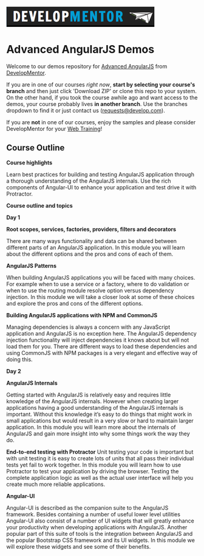 [![Alt text](https://raw.githubusercontent.com/LearningLine/essential-swift-demos/master/images/dmlog.png)](https://develop.com)

Advanced AngularJS Demos
===========

Welcome to our demos repository for 
[Advanced AngularJS](https://www.develop.com/training-course/advanced-angularjs) 
from [DevelopMentor](https://develop.com). 

If you are in one of our courses *right now*, **start by selecting your course's branch** and then just click 'Download ZIP' or clone this repo to your system. On the other hand, if you took the course awhile ago and want access to the demos, your course probably lives **in another branch**. Use the branches dropdown to find it or just contact us (requests@develop.com).

If you are **not** in one of our courses, enjoy the samples and please consider DevelopMentor for your [Web Training](https://www.develop.com/training-courses/web)!

Course Outline
----------------------

**Course highlights**

Learn best practices for building and testing AngularJS application through a thorough understanding of the AngularJS internals. Use the rich components of Angular-UI to enhance your application and test drive it with Protractor.

**Course outline and topics**

**Day 1**

**Root scopes, services, factories, providers, filters and decorators**

There are many ways functionality and data can be shared between different parts of an AngularJS application. In this module you will learn about the different options and the pros and cons of each of them.

**AngularJS Patterns**

When building AngularJS applications you will be faced with many choices. For example when to use a service or a factory, where to do validation or when to use the routing module resolve option versus dependency injection. In this module we will take a closer look at some of these choices and explore the pros and cons of the different options.

**Building AngularJS applications with NPM and CommonJS**

Managing dependencies is always a concern with any JavaScript application and AngularJS is no exception here. The AngularJS dependency injection functionality will inject dependencies it knows about but will not load them for you. There are different ways to load these dependencies and using CommonJS with NPM packages is a very elegant and effective way of doing this.

**Day 2**

**AngularJS Internals**

Getting started with AngularJS is relatively easy and requires little knowledge of the AngularJS internals. However when creating larger applications having a good understanding of the AngularJS internals is important. Without this knowledge it’s easy to do things that might work in small applications but would result in a very slow or hard to maintain larger application. In this module you will learn more about the internals of AngularJS and gain more insight into why some things work the way they do.

**End-to-end testing with Protractor**
Unit testing your code is important but with unit testing it is easy to create lots of units that all pass their individual tests yet fail to work together. In this module you will learn how to use Protractor to test your application by driving the browser. Testing the complete application logic as well as the actual user interface will help you create much more reliable applications.

**Angular-UI**

Angular-UI is described as the companion suite to the AngularJS framework. Besides containing a number of useful lower level utilities Angular-UI also consist of a number of UI widgets that will greatly enhance your productivity when developing applications with AngularJS. Another popular part of this suite of tools is the integration between AngularJS and the popular Bootstrap CSS framework and its UI widgets. In this module we will explore these widgets and see some of their benefits.
